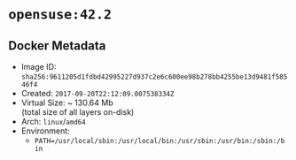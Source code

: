 # `opensuse:42.2`

## Docker Metadata

- Image ID: `sha256:9611205d1fdbd42995227d937c2e6c600ee98b278bb4255be13d9481f58546f4`
- Created: `2017-09-20T22:12:09.007538334Z`
- Virtual Size: ~ 130.64 Mb  
  (total size of all layers on-disk)
- Arch: `linux`/`amd64`
- Environment:
  - `PATH=/usr/local/sbin:/usr/local/bin:/usr/sbin:/usr/bin:/sbin:/bin`
